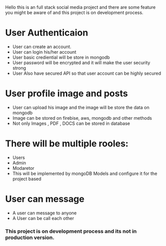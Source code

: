Hello this is an full stack social media project and there are some feature you might be aware of and this project is on development process.

<h1><b>User Authenticaion</b></h1>
<ul>
  <li>User can create an account.</li>
  <li>User can login his/her account </li>
  <li>User basic crediential will be store in mongodb </li>
  <li>User password will be encrypted and it will make the user security strong </li>
  <li>User Also have secured API so that user account can be highly secured </li>
</ul>
<h1><b>User profile image and posts</b></h1>
<ul>
  <li>User can upload his image  and the image will be store the data on mongodb</li>
  <li>Image can be stored on firebise, aws, mongodb and other methods</li>
  <li>Not only Images , PDF , DOCS can be stored in database</li>
</ul>

<h1><b>There will be multiple rooles:</b></h1>
<ul>
  <li>Users</li>
  <li>Admin</li>
  <li>Modaretor</li>
  <li>This will be implemented by mongoDB Models and configure it for the project based</li>
</ul>

<h1><b>User can message</b></h1>
<ul>
  <li>A user can message to anyone</li>
  <li>A User can be call each other</li>
</ul>


<h3><b>This project is on development process and its not in production version.</b></h3>



